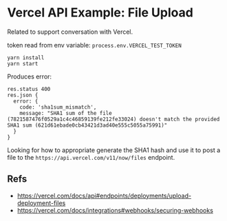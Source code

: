 # Vercel API Example: File Upload

Related to support conversation with Vercel.

token read from env variable: `process.env.VERCEL_TEST_TOKEN`

```
yarn install
yarn start
```

Produces error:

```
res.status 400
res.json {
  error: {
    code: 'sha1sum_mismatch',
    message: "SHA1 sum of the file (7821587476f0529a1c4c46859139fe212fe33024) doesn't match the provided SHA1 sum (621d61ebade0cb43421d3ad40e555c5055a75991)"
  }
}
```

Looking for how to appropriate generate the SHA1 hash and use it to post a file to the `https://api.vercel.com/v11/now/files` endpoint.

## Refs

- https://vercel.com/docs/api#endpoints/deployments/upload-deployment-files
- https://vercel.com/docs/integrations#webhooks/securing-webhooks
